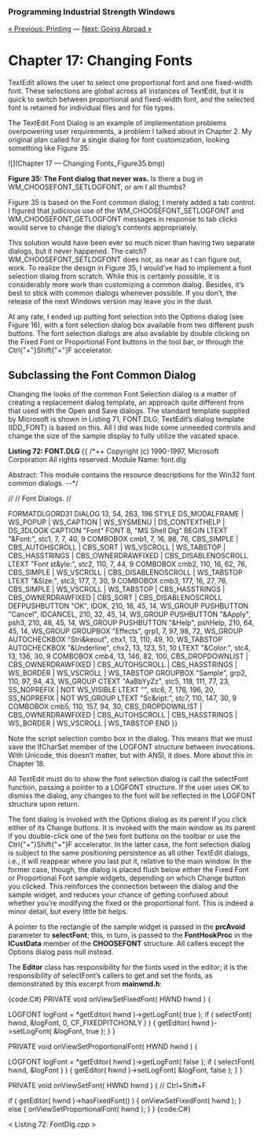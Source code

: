 ### Programming Industrial Strength Windows
[« Previous: Printing](Chapter-16-—-Printing) — [Next: Going Abroad »](Chapter-18-—-Going-Abroad)
# Chapter 17: Changing Fonts

TextEdit allows the user to select one proportional font and one fixed-width font. These selections are global across all instances of TextEdit, but it is quick to switch between proportional and fixed-width font, and the selected font is retained for individual files and for file types.

The TextEdit Font Dialog is an example of implementation problems overpowering user requirements, a problem I talked about in Chapter 2. My original plan called for a single dialog for font customization, looking something like Figure 35:

![](Chapter 17 — Changing Fonts_Figure35.bmp)

**Figure 35: The Font dialog that never was.** Is there a bug in WM_CHOOSEFONT_SETLOGFONT, or am I all thumbs?

Figure 35 is based on the Font common dialog; I merely added a tab control. I figured that judicious use of the WM_CHOOSEFONT_SETLOGFONT and WM_CHOOSEFONT_GETLOGFONT messages in response to tab clicks would serve to change the dialog’s contents appropriately.

This solution would have been ever so much nicer than having two separate dialogs, but it never happened. The catch? WM_CHOOSEFONT_SETLOGFONT does not, as near as I can figure out, work. To realize the design in Figure 35, I would’ve had to implement a font selection dialog from scratch. While this is certainly possible, it is considerably more work than customizing a common dialog. Besides, it’s best to stick with common dialogs whenever possible. If you don’t, the release of the next Windows version may leave you in the dust. 

At any rate, I ended up putting font selection into the Options dialog (see Figure 16), with a font selection dialog box available from two different push buttons. The font selection dialogs are also available by double clicking on the Fixed Font or Proportional Font buttons in the tool bar, or through the Ctrl{"+"}Shift{"+"}F accelerator.

## Subclassing the Font Common Dialog

Changing the looks of the common Font Selection dialog is a matter of creating a replacement dialog template, an approach quite different from that used with the Open and Save dialogs. The standard template supplied by Microsoft is shown in Listing 71, FONT.DLG; TextEdit’s dialog template (IDD_FONT) is based on this. All I did was hide some unneeded controls and change the size of the sample display to fully utilize the vacated space.

**Listing 72: FONT.DLG**
{{
/*++
Copyright (c) 1990-1997,  Microsoft Corporation  All rights reserved.
Module Name:
    font.dlg

Abstract:
    This module contains the resource descriptions for the Win32
    font common dialogs.
--*/

//
//  Font Dialogs.
//

FORMATDLGORD31 DIALOG 13, 54, 263, 196
STYLE DS_MODALFRAME | WS_POPUP | WS_CAPTION | WS_SYSMENU |
      DS_CONTEXTHELP | DS_3DLOOK
CAPTION "Font"
FONT 8, "MS Shell Dlg"
BEGIN
   LTEXT         "&Font:", stc1, 7, 7, 40, 9
   COMBOBOX      cmb1, 7, 16, 98, 76, CBS_SIMPLE | 
                 CBS_AUTOHSCROLL | CBS_SORT | WS_VSCROLL | 
                 WS_TABSTOP | CBS_HASSTRINGS |
                 CBS_OWNERDRAWFIXED | CBS_DISABLENOSCROLL
   LTEXT         "Font st&yle:", stc2, 110, 7, 44, 9
   COMBOBOX      cmb2, 110, 16, 62, 76, CBS_SIMPLE | WS_VSCROLL |
                 CBS_DISABLENOSCROLL | WS_TABSTOP
   LTEXT         "&Size:", stc3, 177, 7, 30, 9
   COMBOBOX      cmb3, 177, 16, 27, 76, CBS_SIMPLE | WS_VSCROLL |
                 WS_TABSTOP | CBS_HASSTRINGS | CBS_OWNERDRAWFIXED |
                 CBS_SORT | CBS_DISABLENOSCROLL
   DEFPUSHBUTTON "OK", IDOK, 210, 16, 45, 14, WS_GROUP
   PUSHBUTTON    "Cancel", IDCANCEL, 210, 32, 45, 14, WS_GROUP
   PUSHBUTTON    "&Apply", psh3, 210, 48, 45, 14, WS_GROUP
   PUSHBUTTON    "&Help", pshHelp, 210, 64, 45, 14, WS_GROUP
   GROUPBOX      "Effects", grp1, 7, 97, 98, 72, WS_GROUP
   AUTOCHECKBOX  "Stri&keout", chx1, 13, 110, 49, 10, WS_TABSTOP
   AUTOCHECKBOX  "&Underline", chx2, 13, 123, 51, 10
   LTEXT         "&Color:", stc4, 13, 136, 30, 9
   COMBOBOX      cmb4, 13, 146, 82, 100,
                 CBS_DROPDOWNLIST | CBS_OWNERDRAWFIXED | 
                 CBS_AUTOHSCROLL | CBS_HASSTRINGS | WS_BORDER |
                 WS_VSCROLL | WS_TABSTOP
   GROUPBOX      "Sample", grp2, 110, 97, 94, 43, WS_GROUP
   CTEXT         "AaBbYyZz", stc5, 118, 111, 77, 23,
                 SS_NOPREFIX | NOT WS_VISIBLE
   LTEXT         "", stc6, 7, 176, 196, 20, SS_NOPREFIX | 
                 NOT WS_GROUP
   LTEXT         "Sc&ript:", stc7, 110, 147, 30, 9
   COMBOBOX      cmb5, 110, 157, 94, 30, CBS_DROPDOWNLIST |
                 CBS_OWNERDRAWFIXED | CBS_AUTOHSCROLL | 
                 CBS_HASSTRINGS | WS_BORDER | WS_VSCROLL | WS_TABSTOP
END
}}

Note the script selection combo box in the dialog. This means that we must save the lfCharSet member of the LOGFONT structure between invocations. With Unicode, this doesn’t matter, but with ANSI, it does. More about this in Chapter 18.

All TextEdit must do to show the font selection dialog is call the selectFont function, passing a pointer to a LOGFONT structure. If the user uses OK to dismiss the dialog, any changes to the font will be reflected in the LOGFONT structure upon return.

The font dialog is invoked with the Options dialog as its parent if you click either of its Change buttons. It is invoked with the main window as its parent if you double-click one of the two font buttons on the toolbar or use the Ctrl{"+"}Shift{"+"}F accelerator. In the latter case, the font selection dialog is subject to the same positioning persistence as all other TextEdit dialogs, i.e., it will reappear where you last put it, relative to the main window. In the former case, though, the dialog is placed flush below either the Fixed Font or Proportional Font sample widgets, depending on which Change button you clicked. This reinforces the connection between the dialog and the sample widget, and reduces your chance of getting confused about whether you’re modifying the fixed or the proportional font. This is indeed a minor detail, but every little bit helps.

A pointer to the rectangle of the sample widget is passed in the **prcAvoid** parameter to **selectFont**; this, in turn, is passed to the **FontHookProc** in the **lCustData** member of the **CHOOSEFONT** structure. All callers except the Options dialog pass null instead.

The **Editor** class has responsibility for the fonts used in the editor; it is the responsibility of selectFont’s callers to get and set the fonts, as demonstrated by this excerpt from **mainwnd.h**:

{code:C#}
PRIVATE void onViewSetFixedFont( HWND hwnd ) {

   LOGFONT logFont = *getEditor( hwnd )->getLogFont( true );
   if ( selectFont( hwnd, &logFont, 0, CF_FIXEDPITCHONLY ) ) {
      getEditor( hwnd )->setLogFont( &logFont, true );
   }
}

PRIVATE void onViewSetProportionalFont( HWND hwnd ) {

   LOGFONT logFont = *getEditor( hwnd )->getLogFont( false );
   if ( selectFont( hwnd, &logFont ) ) {
      getEditor( hwnd )->setLogFont( &logFont, false );
   }
}

PRIVATE void onViewSetFont( HWND hwnd ) { // Ctrl+Shift+F

   if ( getEditor( hwnd )->hasFixedFont() ) {
      onViewSetFixedFont( hwnd );
   } else {
      onViewSetProportionalFont( hwnd );
   }
}
{code:C#}

< Listing 72: FontDlg.cpp >
